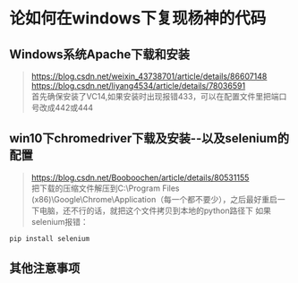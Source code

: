 # 论如何在windows下复现杨神的代码  

## Windows系统Apache下载和安装
>https://blog.csdn.net/weixin_43738701/article/details/86607148  
>https://blog.csdn.net/liyang4534/article/details/78036591  
首先确保安装了VC14,如果安装时出现报错433，可以在配置文件里把端口号改成442或444

## win10下chromedriver下载及安装--以及selenium的配置  
>https://blog.csdn.net/Booboochen/article/details/80531155  
把下载的压缩文件解压到C:\Program Files (x86)\Google\Chrome\Application（每一个都不要少），之后最好重启一下电脑，还不行的话，就把这个文件拷贝到本地的python路径下
如果selenium报错：  
```
pip install selenium
```
  
## 其他注意事项  


